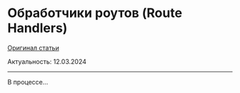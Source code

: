 # Обработчики роутов (Route Handlers)

[Оригинал статьи](https://nextjs.org/docs/app/building-your-application/routing/route-handlers)

Актуальность: 12.03.2024

---



В процессе...
